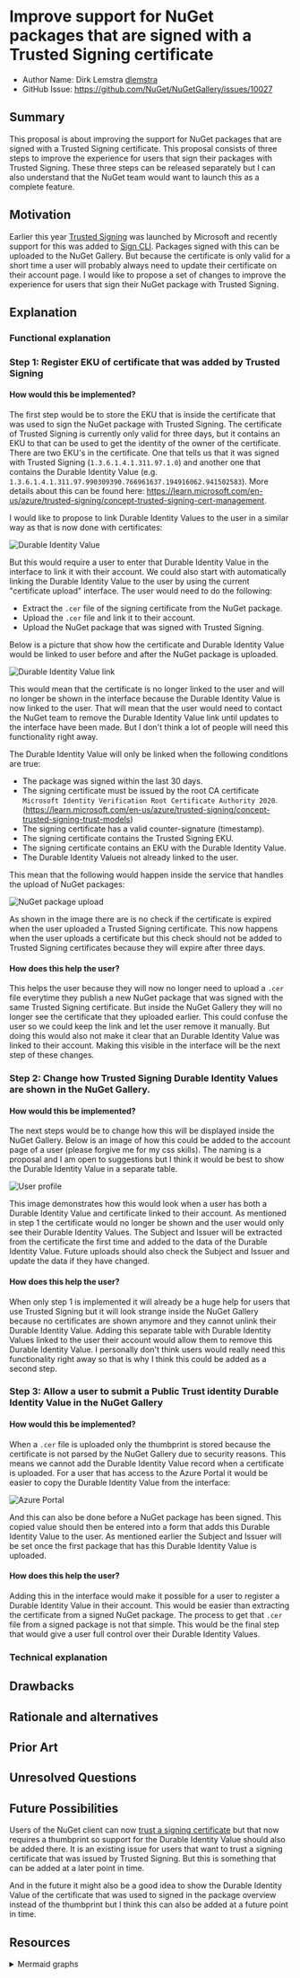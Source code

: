 # Improve support for NuGet packages that are signed with a Trusted Signing certificate

- Author Name: Dirk Lemstra [dlemstra](https://github.com/dlemstra)
- GitHub Issue: https://github.com/NuGet/NuGetGallery/issues/10027

## Summary

This proposal is about improving the support for NuGet packages that are signed with a Trusted Signing certificate. This proposal
consists of three steps to improve the experience for users that sign their packages with Trusted Signing. These three steps can
be released separately but I can also understand that the NuGet team would want to launch this as a complete feature.

## Motivation

Earlier this year [Trusted Signing](https://learn.microsoft.com/en-us/azure/trusted-signing/) was launched by Microsoft and 
recently support for this was added to [Sign CLI](https://github.com/dotnet/sign). Packages signed with this can be uploaded
to the NuGet Gallery. But because the certificate is only valid for a short time a user will probably always need to update their
certificate on their account page. I would like to propose a set of changes to improve the experience for users that sign their
NuGet package with Trusted Signing.

## Explanation

### Functional explanation

### Step 1: Register EKU of certificate that was added by Trusted Signing

#### How would this be implemented?

The first step would be to store the EKU that is inside the certificate that was used to sign the NuGet package with Trusted
Signing. The certificate of Trusted Signing is currently only valid for three days, but it contains an EKU to that can be used
to get the identity of the owner of the certificate. There are two EKU's in the certificate. One that tells us that it was signed
with Trusted Signing (`1.3.6.1.4.1.311.97.1.0`) and another one that contains the Durable Identity Value (e.g.
`1.3.6.1.4.1.311.97.990309390.766961637.194916062.941502583`). More details about this can be found here:
https://learn.microsoft.com/en-us/azure/trusted-signing/concept-trusted-signing-cert-management.

I would like to propose to link Durable Identity Values to the user in a similar way as that is now done with certificates:

![Durable Identity Value](images/trusted-signing-durable-identity-value.png)

But this would require a user to enter that Durable Identity Value in the interface to link it with their account. We could also start with
automatically linking the Durable Identity Value to the user by using the current "certificate upload" interface. The user would need to do
the following:
- Extract the `.cer` file of the signing certificate from the NuGet package.
- Upload the `.cer` file and link it to their account.
- Upload the NuGet package that was signed with Trusted Signing.

Below is a picture that show how the certificate and Durable Identity Value would be linked to user before and after the NuGet package is
uploaded.

![Durable Identity Value link](images/trusted-signing-durable-identity-value-link.png)

This would mean that the certificate is no longer linked to the user and will no longer be shown in the interface because the
Durable Identity Value is now linked to the user. That will mean that the user would need to contact the NuGet team to remove
the Durable Identity Value link until updates to the interface have been made. But I don't think a lot of people will need this
functionality right away.

The Durable Identity Value will only be linked when the following conditions are true:
- The package was signed within the last 30 days.
- The signing certificate must be issued by the root CA certificate `Microsoft Identity Verification Root Certificate Authority 2020`.
  (https://learn.microsoft.com/en-us/azure/trusted-signing/concept-trusted-signing-trust-models)
- The signing certificate has a valid counter-signature (timestamp).
- The signing certificate contains the Trusted Signing EKU.
- The signing certificate contains an EKU with the Durable Identity Value.
- The Durable Identity Valueis not already linked to the user.

This mean that the following would happen inside the service that handles the upload of NuGet packages:

![NuGet package upload](images/trusted-signing-upload.png)

As shown in the image there are is no check if the certificate is expired when the user uploaded a Trusted Signing certificate.
This now happens when the user uploads a certificate but this check should not be added to Trusted Signing certificates because
they will expire after three days.

#### How does this help the user?

This helps the user because they will now no longer need to upload a `.cer` file everytime they publish a new NuGet package that
was signed with the same Trusted Signing certificate. But inside the NuGet Gallery they will no longer see the certificate that
they uploaded earlier. This could confuse the user so we could keep the link and let the user remove it manually. But doing this
would also not make it clear that an Durable Identity Value was linked to their account. Making this visible in the interface will
be the next step of these changes.

### Step 2: Change how Trusted Signing Durable Identity Values are shown in the NuGet Gallery.

#### How would this be implemented?

The next steps would be to change how this will be displayed inside the NuGet Gallery. Below is an image of how this could be
added to the account page of a user (please forgive me for my css skills). The naming is a proposal and I am open to suggestions
but I think it would be best to show the Durable Identity Value in a separate table.

![User profile](images/trusted-signing-profile.png)

This image demonstrates how this would look when a user has both a Durable Identity Value and certificate linked to their account.
As mentioned in step 1 the certificate would no longer be shown and the user would only see their Durable Identity Values. The 
Subject and Issuer will be extracted from the certificate the first time and added to the data of the Durable Identity Value.
Future uploads should also check the Subject and Issuer and update
the data if they have changed.

#### How does this help the user?

When only step 1 is implemented it will already be a huge help for users that use Trusted Signing but it will look strange inside
the NuGet Gallery because no certificates are shown anymore and they cannot unlink their Durable Identity Value. Adding this 
separate table with Durable Identity Values linked to the user their account would allow them to remove this Durable Identity Value.
I personally don't think users would really need this functionality right away so that is why I think this could be added as a second step.

### Step 3: Allow a user to submit a Public Trust identity Durable Identity Value in the NuGet Gallery

#### How would this be implemented?

When a `.cer` file is uploaded only the thumbprint is stored because the certificate is not parsed by the NuGet Gallery due to
security reasons. This means we cannot add the Durable Identity Value record when a certificate is uploaded. For a user that
has access to the Azure Portal it would be easier to copy the Durable Identity Value from the interface:

![Azure Portal](images/trusted-signing-azure.png)

And this can also be done before a NuGet package has been signed. This copied value should then be entered into a form that adds
this Durable Identity Value to the user. As mentioned earlier the Subject and Issuer will be set once the first package that has
this Durable Identity Value is uploaded.

#### How does this help the user?

Adding this in the interface would make it possible for a user to register a Durable Identity Value in their account. This would
be easier than extracting the certificate from a signed NuGet package. The process to get that `.cer` file from a signed package
is not that simple. This would be the final step that would give a user full control over their Durable Identity Values.

### Technical explanation

<!-- Explain the proposal in sufficient detail with implementation details, interaction models, and clarification of corner cases. -->

## Drawbacks

<!-- Why should we not do this? -->

## Rationale and alternatives

<!-- Why is this the best design compared to other designs? -->
<!-- What other designs have been considered and why weren't they chosen? -->
<!-- What is the impact of not doing this? -->

## Prior Art

<!-- What prior art, both good and bad are related to this proposal? -->
<!-- Do other features exist in other ecosystems and what experience have their community had? -->
<!-- What lessons from other communities can we learn from? -->
<!-- Are there any resources that are relevant to this proposal? -->

## Unresolved Questions

<!-- What parts of the proposal do you expect to resolve before this gets accepted? -->
<!-- What parts of the proposal need to be resolved before the proposal is stabilized? -->
<!-- What related issues would you consider out of scope for this proposal but can be addressed in the future? -->

## Future Possibilities

Users of the NuGet client can now [trust a signing certificate](https://learn.microsoft.com/en-us/nuget/reference/cli-reference/cli-ref-trusted-signers)
but that now requires a thumbprint so support for the Durable Identity Value should also be added there. It is an existing issue
for users that want to trust a signing certificate that was issued by Trusted Signing. But this is something that can be added
at a later point in time.

And in the future it might also be a good idea to show the Durable Identity Value of the certificate that was used to signed in
the package overview instead of the thumbprint but I think this can also be added at a future point in time.

## Resources

<details>
<summary>Mermaid graphs</summary>

```
graph TD
    User(User)
    Cert1(Certificate)
    Cert2(Certificate)
    Cert3(Certificate)
    DurableIdentityValue(Durable Identity Value)
    Package(Package)

    subgraph Certificates[" "]
        Cert1
        Cert2
        Cert3
    end

    User --> Cert1
    User --> DurableIdentityValue
    DurableIdentityValue --> Cert2
    DurableIdentityValue --> Cert3
    Cert1 --> Package
    Cert2 --> Package
    Cert3 --> Package
```

```
graph TD
    subgraph after["NuGet package is uploaded"]
        User -. Link is removed .-> Certificate
        Certificate --> Package
        User ==> DurableIdentityValue(Durable Identity Value)
        DurableIdentityValue ==> Certificate
    end

    subgraph before[".cer file is uploaded"]
        UserB(User) --> CertificateB(Certificate)
        CertificateB --> PackageB(Package)
    end
```

```
graph LR
    Upload(User uploads NuGet package) --> TS{Signed with Trusted Signing cerificate?}
    TS -- Yes --> CheckDurableIdentityValue(Check linked Durable Identity Values)
    CheckDurableIdentityValue --> MatchDurableIdentityValue{Matching Durable Identity Value found?}
    MatchDurableIdentityValue -- No --> CheckCert
    TS -- No --> CheckCert(Check linked certificates)
    MatchDurableIdentityValue -- Yes --> PublishPackage(Publish package)
    CheckCert --> MatchCert{Matching thumbprint found?}
    MatchCert -- Yes --> WasDurableIdentityValue{Signed with Trusted Signing cerificate?}
    MatchCert -- No --> Refuse{{Package refused}}
    WasDurableIdentityValue -- No --> CheckExpired{Certificate expired?}
    CheckExpired -- No --> PublishPackage
    CheckExpired -- Yes --> Refuse
    WasDurableIdentityValue -- Yes --> CanLinkDurableIdentityValue{Can link Durable Identity Value?}
    CanLinkDurableIdentityValue-- Yes --> LinkDurableIdentityValue(Link Durable Identity Value to user)
    CanLinkDurableIdentityValue -- No --> Refuse
    LinkDurableIdentityValue --> RemoveCert(Unlink certificate from user)
    RemoveCert --> PublishPackage
```
</details>

